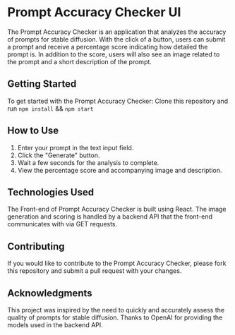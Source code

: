 # Prompt Accuracy Checker UI

The Prompt Accuracy Checker is an application that analyzes the accuracy of prompts for stable diffusion. With the click of a button, users can submit a prompt and receive a percentage score indicating how detailed the prompt is. In addition to the score, users will also see an image related to the prompt and a short description of the prompt.

## Getting Started

To get started with the Prompt Accuracy Checker: 
Clone this repository and run `npm install` && `npm start`

## How to Use
1. Enter your prompt in the text input field.
2. Click the "Generate" button.
3. Wait a few seconds for the analysis to complete.
4. View the percentage score and accompanying image and description.

## Technologies Used
The Front-end of Prompt Accuracy Checker is built using React. The image generation and scoring is handled by a backend API that the front-end communicates with via GET requests.

## Contributing
If you would like to contribute to the Prompt Accuracy Checker, please fork this repository and submit a pull request with your changes.

## Acknowledgments
This project was inspired by the need to quickly and accurately assess the quality of prompts for stable diffusion. Thanks to OpenAI for providing the models used in the backend API.

